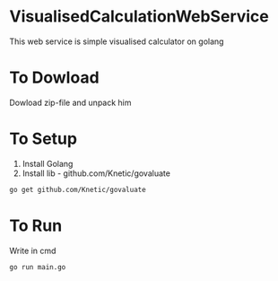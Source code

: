 # VisualisedCalculationWebService

This web service is simple visualised calculator on golang

# To Dowload

Dowload zip-file and unpack him

# To Setup

1. Install Golang
2. Install lib - github.com/Knetic/govaluate

```bash
go get github.com/Knetic/govaluate
```

# To Run

Write in cmd

```bash
go run main.go
```
